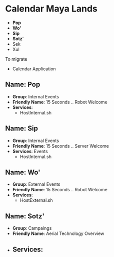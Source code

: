# Calendar Maya Lands

- __Pop__
- __Wo'__
- __Sip__
- __Sotz__'
- Sek
- Xul

To migrate

- Calendar Application

## Name: Pop

- __Group__: Internal Events
- __Friendly Name__: 15 Seconds .. Robot Welcome
- __Services__:
  - HostInternal.sh

## Name: Sip

- __Group__: Internal Events
- __Friendly Name__: 15 Seconds .. Server Welcome
- __Services__: Events
  - HostInternal.sh

## Name: Wo'

- __Group__: External Events
- __Friendly Name__: 15 Seconds .. Robot Welcome
- __Services__:
  - HostExternal.sh

## Name: Sotz'

- __Group__: Campaings
- __Friendly Name__: Aerial Technology Overview
- __Services__:
  - 